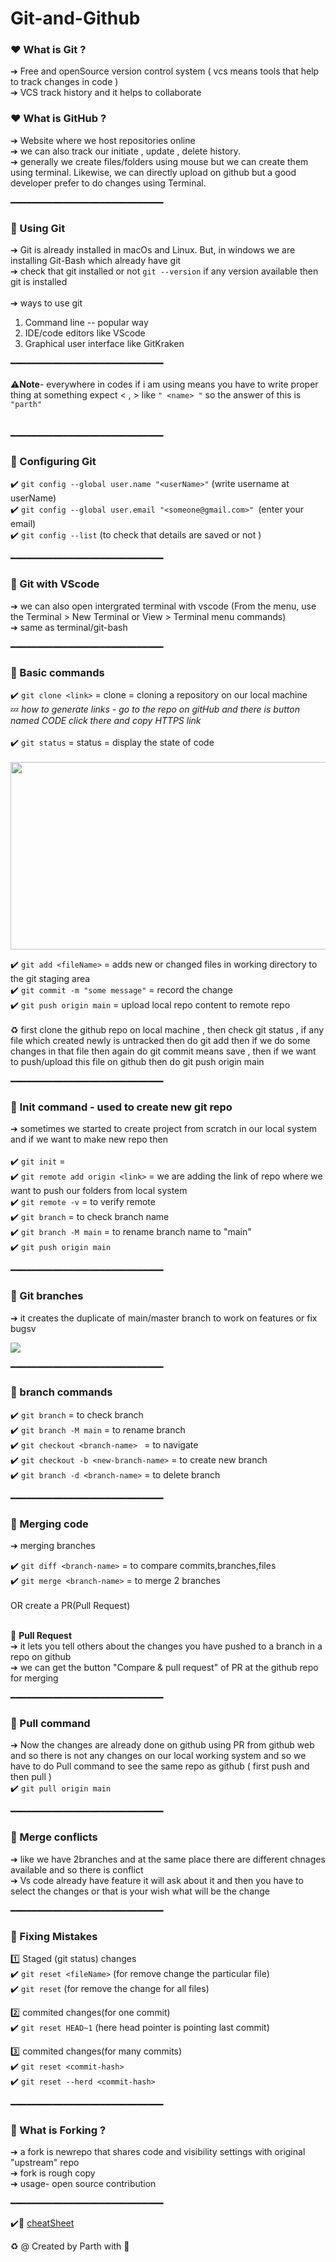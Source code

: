 # Git-and-Github

### ❤️ What is Git ?
➔ Free and openSource version control system ( vcs means tools that help to track changes in code ) <br/>
➔ VCS track history and it helps to collaborate <br/>

### ❤️ What is GitHub ?
➔ Website where we host repositories online <br/>
➔ we can also track our initiate , update , delete history. <br/>
➔ generally we create files/folders using mouse but we can create them using terminal. Likewise, we can directly upload on github but a good developer prefer to do changes using Terminal. <br/>

━━━━━━━━━━━━━━━━━━━━━━━━━━━━━

### 💚 Using Git
➔ Git is already installed in macOs and Linux. But, in windows we are installing Git-Bash which already have git <br/>
➔ check that git installed or not `git --version` if any version available then git is installed <br/>
<br/>
➔ ways to use git
1) Command line -- popular way
2) IDE/code editors like VScode
3) Graphical user interface like GitKraken

━━━━━━━━━━━━━━━━━━━━━━━━━━━━━<br/>
<br/>
⚠️**Note**- everywhere in codes if i am using <name> means you have to write proper thing at something expect < , > like ` " <name> " ` so the answer of this is ` "parth" ` <br/>
<br/>
<br/>
━━━━━━━━━━━━━━━━━━━━━━━━━━━━━<br/>
### 💛 Configuring Git

✔️ `git config --global user.name "<userName>"` (write username at userName)<br/>
✔️ `git config --global user.email "<someone@gmail.com>" `(enter your email) <br/>
✔️ `git config --list` (to check that details are saved or not )<br/>

━━━━━━━━━━━━━━━━━━━━━━━━━━━━━ <br/>

### 💙 Git with VScode
➔ we can also open intergrated terminal with vscode (From the menu, use the Terminal > New Terminal or View > Terminal menu commands)<br/>
➔ same as terminal/git-bash <br/>

━━━━━━━━━━━━━━━━━━━━━━━━━━━━━ <br/>

### 💚 Basic commands

✔️ `git clone <link>` = clone = cloning a repository on our local machine <br/>
💤 *how to generate links - go to the repo on gitHub and there is button named CODE click there and copy HTTPS link*  <br/>
<br/>
✔️ `git status` = status = display the state of code <br/>
<br/>
<img src="https://support.nesi.org.nz/hc/article_attachments/360004194235/Git_Diagram.svg" width=600px height=300px>

✔️ `git add <fileName>` = adds new or changed files in working directory to the git staging area  <br/>
✔️ `git commit -m "some message"` = record the change <br/>
✔️ `git push origin main`  = upload local repo content to remote repo <br/>
<br/>
♻️ first clone the github repo on local machine , then check git status , if any file which created newly is untracked then do git add then if we do some changes in that file then again do git commit means save , then if we want to push/upload this file on github then do git push origin main <br/>

━━━━━━━━━━━━━━━━━━━━━━━━━━━━━  <br/>

### 💜 Init command - used to create new git repo
➔ sometimes we started to create project from scratch in our local system and if we want to make new repo then <br/>
<br/>
✔️ `git init` =  <br/>
✔️ `git remote add origin <link>`  = we are adding the link of repo where we want to push our folders from local system <br/>
✔️ `git remote -v` = to verify remote <br/>
✔️ `git branch` = to check branch name <br/>
✔️ `git branch -M main` = to rename branch name to "main" <br/>
✔️ `git push origin main`  <br/>

━━━━━━━━━━━━━━━━━━━━━━━━━━━━━  <br/> 

### 💚 Git branches
➔ it creates the duplicate of main/master branch to work on features or fix bugsv 

![](https://wac-cdn.atlassian.com/dam/jcr:86eba9ec-9391-45ea-800a-948cec1f2ed7/Branch-2.png)

━━━━━━━━━━━━━━━━━━━━━━━━━━━━━  <br/> 

### 💚 branch commands

✔️ `git branch` = to check branch <br/>
✔️ `git branch -M main` = to rename branch <br/>
✔️ `git checkout <branch-name> ` = to navigate <br/>
✔️ `git checkout -b <new-branch-name>` = to create new branch <br/>
✔️ `git branch -d <branch-name>` = to delete branch <br/>

━━━━━━━━━━━━━━━━━━━━━━━━━━━━━  <br/> 

### 💛 Merging code
➔ merging branches <br/> 

✔️ `git diff <branch-name>` = to compare commits,branches,files <br/> 
✔️ `git merge <branch-name>` = to merge 2 branches <br/>  
OR create a PR(Pull Request) <br/> 
 <br/> 
 
💙 **Pull Request** <br/> 
➔ it lets you tell others about the changes you have pushed to a branch in a repo on github<br/>  ➔ we can get the button "Compare & pull request" of PR at the github repo for merging<br/> 

━━━━━━━━━━━━━━━━━━━━━━━━━━━━━  <br/> 

### 🧡 Pull command

➔ Now the changes are already done on github using PR from github web and so there is not any changes on our local working system and so we have to do Pull command to see the same repo as github ( first push and then pull )  <br/>
✔️ `git pull origin main`

━━━━━━━━━━━━━━━━━━━━━━━━━━━━━  <br/> 

### 💛 Merge conflicts
➔ like we have 2branches and at the same place there are different chnages available and so there is conflict <br/> 
➔ Vs code already have feature it will ask about it and then you have to select the changes or that is your wish what will be the change  <br/> 

━━━━━━━━━━━━━━━━━━━━━━━━━━━━━  <br/> 

### 💚 Fixing Mistakes

1️⃣ Staged (git status) changes <br/> 
✔️ `git reset <fileName>` (for remove change the particular file)  <br/> 
✔️ `git reset` (for remove the change for all files)  <br/> 

2️⃣ commited changes(for one commit)  <br/> 
✔️ `git reset HEAD~1` (here head pointer is pointing last commit)  <br/> 

3️⃣ commited changes(for many commits)  <br/> 
✔️ `git reset <commit-hash>`  <br/> 
✔️ `git reset --herd <commit-hash>`  <br/> 

━━━━━━━━━━━━━━━━━━━━━━━━━━━━━  <br/> 

### 💛 What is Forking ?
➔ a fork is newrepo that shares code and visibility settings with original "upstream" repo  <br/> 
➔ fork is rough copy  <br/> 
➔ usage- open source contribution  <br/> 
 
━━━━━━━━━━━━━━━━━━━━━━━━━━━━━

✔️💚 [cheatSheet](https://drive.google.com/file/d/1K7P-qvJ7fo_zg2ntea9bRxCHorhtiyhr/view?usp=sharing)

♻️ @ Created by Parth with 💚



